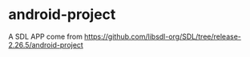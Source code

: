 # android-project

A SDL APP come from https://github.com/libsdl-org/SDL/tree/release-2.26.5/android-project
